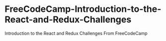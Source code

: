 # FreeCodeCamp-Introduction-to-the-React-and-Redux-Challenges
Introduction to the React and Redux Challenges From FreeCodeCamp
